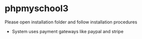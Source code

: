 # phpmyschool3

Please open installation folder and follow installation procedures
- System uses payment gateways like paypal and stripe